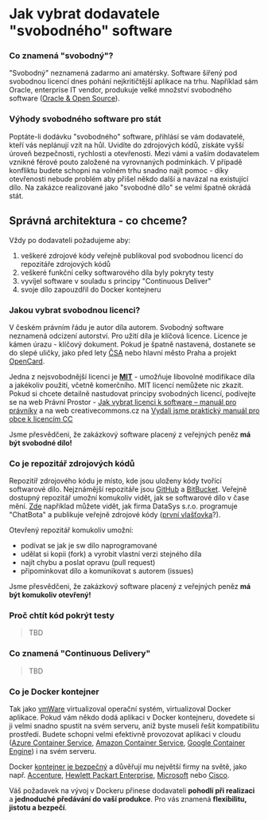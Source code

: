 # Jak vybrat dodavatele "svobodného" software

### Co znamená "svobodný"?

"Svobodný" neznamená zadarmo ani amatérsky. Software šířený pod svobodnou licencí dnes pohání nejkritičtější aplikace na trhu. Například sám Oracle, enterprise IT vendor, produkuje velké množství svobodného software ([Oracle & Open Source](http://www.oracle.com/us/technologies/open-source/overview/index.html)). 

### Výhody svobodného software pro stát

Poptáte-li dodávku "svobodného" software, přihlásí se vám dodavatelé, kteří vás neplánují vzít na hůl. Uvidíte do zdrojových kódů, získáte vyšší úroveň bezpečnosti, rychlosti a otevřenosti. Mezi vámi a vaším dodavatelem vznikné férové pouto založené na vyrovnaných podmínkách. V případě konfliktu budete schopni na volném trhu snadno najít pomoc - díky otevřenosti nebude problém aby přišel někdo další a navázal na existující dílo. Na zakázce realizované jako "svobodné dílo" se velmi špatně okrádá stát.

## Správná architektura - co chceme?

Vždy po dodavateli požadujeme aby:

1. veškeré zdrojové kódy veřejně publikoval pod svobodnou licencí do repozitáře zdrojových kódů 
2. veškeré funkční celky softwarového díla byly pokryty testy
3. vyvíjel software v souladu s principy "Continuous Deliver" 
4. svoje dílo zapouzdřil do Docker kontejneru

### Jakou vybrat svobodnou licenci?

V českém právním řádu je autor díla autorem. Svobodný software neznamená odcizení autorství. Pro užití díla je klíčová licence. Licence je kámen úrazu - klíčový dokument. Pokud je špatně nastavená, dostanete se do slepé uličky, jako před lety [ČSA](http://www.ceskatelevize.cz/ct24/ct24/ekonomika/1371604-reporteri-ct-csa-neopravnene-uzivaji-stare-logo) nebo hlavní město Praha a projekt [OpenCard](http://praha.idnes.cz/praha-odmita-platit-stamiliony-za-licence-k-opencard-f94-/praha-zpravy.aspx?c=A140506_144238_praha-zpravy_klu). 

Jedna z nejsvobodnější licenci je [**MIT**](https://cs.wikipedia.org/wiki/Licence_MIT) - umožňuje libovolné modifikace díla a jakékoliv použití, včetně komerčního. MIT licencí nemůžete nic zkazit. Pokud si chcete detailně nastudovat principy svobodných licencí, podívejte se na web Právní Prostor - [Jak vybrat licenci k software – manuál pro právníky](http://www.pravniprostor.cz/clanky/obcanske-pravo/jak-vybrat-licenci-k-software-manual-pro-pravniky) a na web creativecommons.cz na [Vydali jsme praktický manuál pro obce k licencím CC](http://www.creativecommons.cz/vydali-jsme-prakticky-manual-pro-obce-k-licencim-cc/)

Jsme přesvědčeni, že zakázkový software placený z veřejných peněz **má být svobodné dílo!**

### Co je repozitář zdrojových kódů

Repozitíř zdrojového kódu je místo, kde jsou uloženy kódy tvořící softwarové dílo. Nejznámější repozitáře jsou [GitHub](https://github.com/) a [BitBucket](https://bitbucket.org/). Veřejně dostupný repozitář umožní komukoliv vidět, jak se softwarové dílo v čase mění. [Zde](https://github.com/datasyscz/KeboolaChatbot/commits/master) například můžete vidět, jak firma DataSys s.r.o. programuje "ChatBota" a publikuje veřejně zdrojové kódy ([první vlašťovka](http://take.ms/axOvj)?).

 Otevřený repozitář komukoliv umožní:
  - podívat se jak je sw dílo naprogramované
  - udělat si kopii (fork) a vyrobit vlastní verzi stejného díla
  - najít chybu a poslat opravu (pull request)
  - připomínkovat dílo a komunikovat s autorem (issues) 

Jsme přesvědčeni, že zakázkový software placený z veřejných peněz **má být komukoliv otevřený!**

### Proč chtít kód pokrýt testy
> TBD

### Co znamená "Continuous Delivery"
> TBD

### Co je Docker kontejner

Tak jako [vmWare](http://www.vmware.com/) virtualizoval operační systém, virtualizoval Docker aplikace. Pokud vám někdo dodá aplikaci v Docker kontejneru, dovedete si ji velmi snadno spustit na svém serveru, aniž byste museli řešit kompatibilitu prostředí. Budete schopni velmi efektivně provozovat aplikaci v cloudu ([Azure Container Service](https://azure.microsoft.com/en-us/services/container-service/), [Amazon Container Service](https://aws.amazon.com/ecs/), [Google Container Engine](https://cloud.google.com/container-engine/)) i na svém serveru.

Docker [kontejner je bezpečný](https://www.docker.com/docker-security) a důvěřují mu největší firmy na světě, jako např. [Accenture](https://www.docker.com/accenture), [Hewlett Packart Enterprise](https://www.docker.com/hpe), [Microsoft](https://www.docker.com/microsoft) nebo [Cisco](https://www.docker.com/cisco).

Váš požadavek na vývoj v Dockeru přinese dodavateli **pohodlí při realizaci** a **jednoduché předávání do vaší produkce**. Pro vás znamená **flexibilitu, jistotu a bezpečí**.